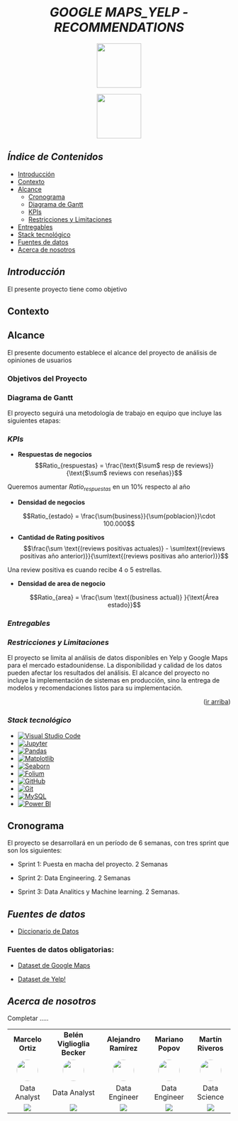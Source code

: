 # <a name="readme-top"></a>

# <h1 align="center">*GOOGLE MAPS_YELP - RECOMMENDATIONS*</h1>

<p align="center">
<img src="https://upload.wikimedia.org/wikipedia/commons/thumb/a/ad/Yelp_Logo.svg/2560px-Yelp_Logo.svg.png"  height="100">
<p align="center">
<img src="https://upload.wikimedia.org/wikipedia/commons/thumb/b/bd/Google_Maps_Logo_2020.svg/512px-Google_Maps_Logo_2020.svg.png"  height="100">

## *Índice de Contenidos*

- [Introducción](#introducción)
- [Contexto](#contexto)
- [Alcance](#alcance)
  - [Cronograma](#cronograma)
  - [Diagrama de Gantt](#diagrama-de-gantt)
  - [KPIs](#kpis)
  - [Restricciones y Limitaciones](#restricciones-y-limitaciones)
- [Entregables](#entregables)
- [Stack tecnológico](#stack-tecnológico)
- [Fuentes de datos](#fuentes-de-datos)
- [Acerca de nosotros](#acerca-de-nosotros)


## *Introducción*

El presente proyecto tiene como objetivo


## Contexto

<summary><h2>Alcance</h2></summary>

El presente documento establece el alcance del proyecto de análisis de opiniones de usuarios

### Objetivos del Proyecto

### Diagrama de Gantt

El proyecto seguirá una metodología de trabajo en equipo que incluye las siguientes etapas:

### *KPIs*

- **Respuestas de negocios**
$$Ratio_{respuestas} = \frac{\text{$\sum$  resp de reviews}}{\text{$\sum$ reviews con reseñas}}$$

Queremos aumentar $Ratio_{respuestas}$ en un 10% respecto al año

- **Densidad de negocios**

$$Ratio_{estado} = \frac{\sum{business}}{\sum{poblacion}}\cdot 100.000$$





- **Cantidad de Rating positivos**
  $$\frac{\sum \text{(reviews positivas actuales)} - \sum\text{(reviews positivas año anterior)}}{\sum\text{(reviews positivas año anterior)}}$$

Una review positiva es cuando recibe 4 o 5 estrellas.


- **Densidad de area de negocio**

  $$Ratio_{area}  = \frac{\sum \text{(business actual)} }{\text{Área estado}}$$



### *Entregables*

### *Restricciones y Limitaciones*

El proyecto se limita al análisis de datos disponibles en Yelp y Google Maps para el mercado estadounidense.
La disponibilidad y calidad de los datos pueden afectar los resultados del análisis.
El alcance del proyecto no incluye la implementación de sistemas en producción, sino la entrega de modelos y recomendaciones listos para su implementación.

<p align="right">(<a href="#readme-top">ir arriba</a>)</p>

</details>

### *Stack tecnológico*

- [![Visual Studio Code](https://img.shields.io/badge/IDE-Visual%20Studio%20Code-blue)](https://code.visualstudio.com/)
- [![Jupyter](https://img.shields.io/badge/Notebook-Jupyter-orange)](https://jupyter.org/)
- [![Pandas](https://img.shields.io/badge/Library-Pandas-brightgreen)](https://pandas.pydata.org/)
- [![Matplotlib](https://img.shields.io/badge/Library-Matplotlib-blue)](https://matplotlib.org/)
- [![Seaborn](https://img.shields.io/badge/Library-Seaborn-yellow)](https://seaborn.pydata.org/)
- [![Folium](https://img.shields.io/badge/Library-Folium-green)](https://python-visualization.github.io/folium/)
- [![GitHub](https://img.shields.io/badge/Platform-GitHub-lightgrey)](https://github.com/)
- [![Git](https://img.shields.io/badge/Version%20Control-Git-blue)](https://git-scm.com/)
- [![MySQL](https://img.shields.io/badge/Database-MySQL-orange)](https://www.mysql.com/)
- [![Power BI](https://img.shields.io/badge/BI%20Tool-Power%20BI-yellow)](https://powerbi.microsoft.com/)

## Cronograma

El proyecto se desarrollará en un período de 6 semanas, con tres sprint que son los siguientes:

- Sprint 1: Puesta en macha del proyecto. 2 Semanas

- Sprint 2: Data Engineering. 2 Semanas

- Sprint 3: Data Analitics y Machine learning. 2 Semanas.

## *Fuentes de datos*

- [Diccionario de Datos](https://docs.google.com/document/d/1ASLMGAgrviicATaP1UJlflpmBCXtuSTHQGWdQMN6_2I/edit)
### Fuentes de datos obligatorias:
- [Dataset de Google Maps](https://drive.google.com/drive/folders/1Wf7YkxA0aHI3GpoHc9Nh8_scf5BbD4DA?usp=share_link)

- [Dataset de Yelp!](https://drive.google.com/drive/folders/1TI-SsMnZsNP6t930olEEWbBQdo_yuIZF?usp=sharing)

## *Acerca de nosotros*

Completar ..... 


[linkedin-logo]: https://img.shields.io/badge/LinkedIn-0077B5?style=for-the-badge&logo=linkedin&logoColor=whiteLogoDelDi%CC%81a-LinkedIn-un-emblema-que-esta%CC%81-22dentro22-1110x366.jpg

[github-logo]: https://img.shields.io/badge/Platform-GitHub-lightgrey

[github-belen]:https://github.com/belenvbecker

[github-mariano]:https://github.com/marianopopov

[github-martin]: https://github.com/martinarielriveros

[github-alejo]: https://github.com/dalejandroramirez

[github-marcelo]: https://github.com/marceloortizz

[linkedin-belen]: https://www.linkedin.com/in/belen-viglioglia-becker/

[linkedin-mariano]: https://www.linkedin.com/in/mariano-popov-3a4570290/

[linkedin-martin]: https://www.linkedin.com/in/martinriveros/

[linkedin-alejo]: https://www.linkedin.com/in/dalejandroramirez/

[linkedin-marcelo]: https://www.linkedin.com/in/marceloortizz/


<table align="center">
  <tr>
    <td align="center"><b>Marcelo Ortiz</td>
    <td align="center"><b>Belén Viglioglia Becker</b></td>
    <td align="center"><b>Alejandro Ramírez</b></td>
    <td align="center"><b>Mariano Popov</b></td>
    <td align="center"><b>Martín Riveros</b></td>
  </tr>
  <tr>
    <td align="center"><a href="https://www.linkedin.com/in/marceloortizz/"><img src="https://media.licdn.com/dms/image/D4D03AQHxyKdkjxaNIw/profile-displayphoto-shrink_200_200/0/1703053789448?e=1712188800&v=beta&t=NmtJKYCnsSSZRYZuaTgbDd1_CtBzOdnGHcoUeU6Vnz8" width=48 style="border-radius:50%"></a></td>
    <td align="center"><a href="https://www.linkedin.com/in/belen-viglioglia-becker/"><img src="https://media.licdn.com/dms/image/D4D35AQFiZNYv93A08Q/profile-framedphoto-shrink_200_200/0/1678551884037?e=1707440400&v=beta&t=V2kPAuRNl0E4EQWnhkDp8z5nkPbNvBGroxL9MUxmmrs" width=48 style="border-radius:50%"></a></td>
    <td align="center"><a href="https://www.linkedin.com/in/dalejandroramirez/"><img src="https://media.licdn.com/dms/image/D4E35AQECkqfYTtJetw/profile-framedphoto-shrink_200_200/0/1687559285382?e=1707440400&v=beta&t=sR_ri9ifjcdm9ClpKsLAPPhKAEwk9huQntCl07iL8c4" width=48 style="border-radius:50%"></a></td>
    <td align="center"><a href="https://www.linkedin.com/in/mariano-popov-3a4570290/"><img src="https://media.licdn.com/dms/image/D4E03AQGg5qnxEtISmQ/profile-displayphoto-shrink_200_200/0/1706830288635?e=1712188800&v=beta&t=zlPzR7Hzvz5aiJsdi1LR7ahCyExgvRkcZN6yBXofD0Q" width=48 style="border-radius:50%"> </a></td>
    <td align="center"><a href="https://www.linkedin.com/in/martinriveros/"><img src="https://media.licdn.com/dms/image/D4D03AQHVVaakawEo_g/profile-displayphoto-shrink_800_800/0/1699990983364?e=1712188800&v=beta&t=cvc73VmxiIzKcjSSLqPm9i69xMOCVFXSSA-pSdyTZSY" width=48 style="border-radius:50%"></a></td>
  </tr>
  <tr>
    <td align="center">Data Analyst</td>
    <td align="center">Data Analyst</td>
    <td align="center">Data Engineer</td>
    <td align="center">Data Engineer</td>
    <td align="center">Data Science</td>
  </tr>
  <tr>
    <td align="center"><a href="https://github.com/marceloortizz"><img src="https://img.shields.io/badge/Platform-GitHub-lightgrey"></a></td>
    <td align="center"><a href="https://github.com/belenvbecker"><img src="https://img.shields.io/badge/Platform-GitHub-lightgrey"></a></td>
    <td align="center"><a href="https://github.com/dalejandroramirez"><img src="https://img.shields.io/badge/Platform-GitHub-lightgrey"></a></td>
    <td align="center"><a href="https://github.com/marianopopov"><img src="https://img.shields.io/badge/Platform-GitHub-lightgrey"> </a></td>
    <td align="center"><a href="https://github.com/martinarielriveros"><img src="https://img.shields.io/badge/Platform-GitHub-lightgrey"></a></td>
  </tr>
</table>
